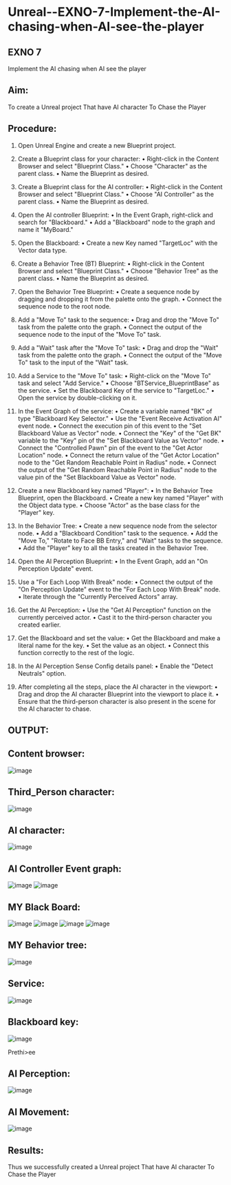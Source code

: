 # Unreal--EXNO-7-Implement-the-AI-chasing-when-AI-see-the-player
## EXNO 7
Implement the AI chasing when AI see the player
## Aim:
To create a Unreal project That have   AI character To Chase the Player 

## Procedure:
1.	Open Unreal Engine and create a new Blueprint project.
2.	Create a Blueprint class for your character:
•	Right-click in the Content Browser and select "Blueprint Class."
•	Choose "Character" as the parent class.
•	Name the Blueprint as desired.
3.	Create a Blueprint class for the AI controller:
•	Right-click in the Content Browser and select "Blueprint Class."
•	Choose "AI Controller" as the parent class.
•	Name the Blueprint as desired.
4.	Open the AI controller Blueprint:
•	In the Event Graph, right-click and search for "Blackboard."
•	Add a "Blackboard" node to the graph and name it "MyBoard."
5.	Open the Blackboard:
•	Create a new Key named "TargetLoc" with the Vector data type.
6.	Create a Behavior Tree (BT) Blueprint:
•	Right-click in the Content Browser and select "Blueprint Class."
•	Choose "Behavior Tree" as the parent class.
•	Name the Blueprint as desired.
7.	Open the Behavior Tree Blueprint:
•	Create a sequence node by dragging and dropping it from the palette onto the graph.
•	Connect the sequence node to the root node.
8.	Add a "Move To" task to the sequence:
•	Drag and drop the "Move To" task from the palette onto the graph.
•	Connect the output of the sequence node to the input of the "Move To" task.
9.	Add a "Wait" task after the "Move To" task:
•	Drag and drop the "Wait" task from the palette onto the graph.
•	Connect the output of the "Move To" task to the input of the "Wait" task.
10.	Add a Service to the "Move To" task:
•	Right-click on the "Move To" task and select "Add Service."
•	Choose "BTService_BlueprintBase" as the service.
•	Set the Blackboard Key of the service to "TargetLoc."
•	Open the service by double-clicking on it.
11.	In the Event Graph of the service:
•	Create a variable named "BK" of type "Blackboard Key Selector."
•	Use the "Event Receive Activation AI" event node.
•	Connect the execution pin of this event to the "Set Blackboard Value as Vector" node.
•	Connect the "Key" of the "Get BK" variable to the "Key" pin of the "Set Blackboard Value as Vector" node.
•	Connect the "Controlled Pawn" pin of the event to the "Get Actor Location" node.
•	Connect the return value of the "Get Actor Location" node to the "Get Random Reachable Point in Radius" node.
•	Connect the output of the "Get Random Reachable Point in Radius" node to the value pin of the "Set Blackboard Value as Vector" node.
12.	Create a new Blackboard key named "Player":
•	In the Behavior Tree Blueprint, open the Blackboard.
•	Create a new key named "Player" with the Object data type.
•	Choose "Actor" as the base class for the "Player" key.
13.	In the Behavior Tree:
•	Create a new sequence node from the selector node.
•	Add a "Blackboard Condition" task to the sequence.
•	Add the "Move To," "Rotate to Face BB Entry," and "Wait" tasks to the sequence.
•	Add the "Player" key to all the tasks created in the Behavior Tree.

14.	Open the AI Perception Blueprint:
•	In the Event Graph, add an "On Perception Update" event.
15.	Use a "For Each Loop With Break" node:
•	Connect the output of the "On Perception Update" event to the "For Each Loop With Break" node.
•	Iterate through the "Currently Perceived Actors" array.
16.	Get the AI Perception:
•	Use the "Get AI Perception" function on the currently perceived actor.
•	Cast it to the third-person character you created earlier.
17.	Get the Blackboard and set the value:
•	Get the Blackboard and make a literal name for the key.
•	Set the value as an object.
•	Connect this function correctly to the rest of the logic.
18.	In the AI Perception Sense Config details panel:
•	Enable the "Detect Neutrals" option.
19.	After completing all the steps, place the AI character in the viewport:
•	Drag and drop the AI character Blueprint into the viewport to place it.
•	Ensure that the third-person character is also present in the scene for the AI character to chase.
## OUTPUT:
## Content browser:
![image](https://github.com/Prethiveerajan/Unreal--EXNO-7-Implement-the-AI-chasing-when-AI-see-the-player/assets/94233064/d6370c1c-efda-40e8-a39a-fff5d75e4b30)

 
## Third_Person character:
![image](https://github.com/Prethiveerajan/Unreal--EXNO-7-Implement-the-AI-chasing-when-AI-see-the-player/assets/94233064/16cbdd56-16c2-4212-a3ea-600dcea82eb7)

 
## AI character:
![image](https://github.com/Prethiveerajan/Unreal--EXNO-7-Implement-the-AI-chasing-when-AI-see-the-player/assets/94233064/5ce7ad65-71d8-450e-b3ba-25b7502fae14)

 
## AI Controller Event graph:
![image](https://github.com/Prethiveerajan/Unreal--EXNO-7-Implement-the-AI-chasing-when-AI-see-the-player/assets/94233064/908b2f7e-c3c5-40cb-9ae2-bc65e941fbd8)
![image](https://github.com/Prethiveerajan/Unreal--EXNO-7-Implement-the-AI-chasing-when-AI-see-the-player/assets/94233064/103dcdce-289b-48be-989b-770ee1017b1e)

 
 

## MY Black Board:
![image](https://github.com/Prethiveerajan/Unreal--EXNO-7-Implement-the-AI-chasing-when-AI-see-the-player/assets/94233064/b1926cbe-f689-40a9-85bc-61f17c8cbd7f)
![image](https://github.com/Prethiveerajan/Unreal--EXNO-7-Implement-the-AI-chasing-when-AI-see-the-player/assets/94233064/6f52fae9-ecea-4021-92f7-b279d441df3f)
![image](https://github.com/Prethiveerajan/Unreal--EXNO-7-Implement-the-AI-chasing-when-AI-see-the-player/assets/94233064/f8e8202b-99e6-472b-b1ee-a64356f904ab)
![image](https://github.com/Prethiveerajan/Unreal--EXNO-7-Implement-the-AI-chasing-when-AI-see-the-player/assets/94233064/b696fa11-ac76-4f83-b656-fff8eb72f2ce)

              
        





## MY Behavior tree:
![image](https://github.com/Prethiveerajan/Unreal--EXNO-7-Implement-the-AI-chasing-when-AI-see-the-player/assets/94233064/6d833dd3-5771-428c-a972-f69f1f9184b3)

 
## Service:
![image](https://github.com/Prethiveerajan/Unreal--EXNO-7-Implement-the-AI-chasing-when-AI-see-the-player/assets/94233064/bd28f51f-84df-445e-a6a1-5dbb27a4aa00)

  
## Blackboard key:
![image](https://github.com/Prethiveerajan/Unreal--EXNO-7-Implement-the-AI-chasing-when-AI-see-the-player/assets/94233064/5160695f-2f65-44a0-966b-dc7f1b75dc8d)

 

 Prethi>ee
## AI Perception:
![image](https://github.com/Prethiveerajan/Unreal--EXNO-7-Implement-the-AI-chasing-when-AI-see-the-player/assets/94233064/069eca84-eddd-46c2-9319-fe2d89b965e2)

 
## AI Movement:
![image](https://github.com/Prethiveerajan/Unreal--EXNO-7-Implement-the-AI-chasing-when-AI-see-the-player/assets/94233064/f8cc424a-a268-44b3-bedb-772402340103)

 

## Results:
Thus we successfully created a Unreal project That have   AI character To Chase the Player 




